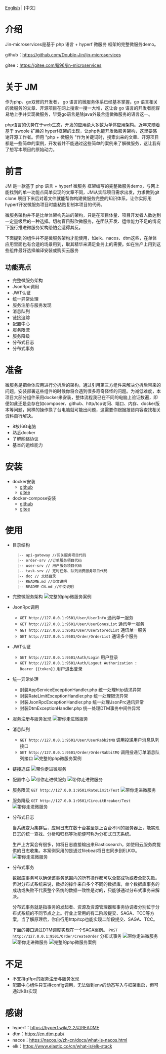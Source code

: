 [English](./README.md) | [中文]

# 介绍

Jin-microservices是基于 php 语言 + hyperf 微服务 框架的完整微服务demo。

github：https://github.com/Double-Jin/jin-microservices

gitee：https://gitee.com/ljj96/jin-microservices

# 关于 JM

作为php、go双修的开发者， go 语言的微服务体系已经基本掌握，go 语言相关的微服务的文章、开源项目在网上搜索一搜一大堆，这让会 go 语言的开发者能容易地上手并实现微服务，毕竟go语言是除java外最合适做微服务的语言这一。

php语言的优势在于web生态，开发的应用绝大多数为单体应用架构。近年来随着基于 swoole 扩展的 hyperf框架的出现，让php也能开发微服务架构，这里要感谢开源工作者。但用 "php + 微服务 "作为关键词时，搜索出来的文章、开源项目都是一些简单的案例，开发者并不能通过这些简单的案例来了解微服务，这让我有了想写本项目的原始动力。

# 前言

JM 是一款基于 php 语言 + hyperf 微服务 框架编写的完整微服务demo，与网上能找到的单一功能点简单实现的文章不同，JM从实际项目需求出发，力求做到git clone 项目下来后对着文件就能帮你构建微服务完整的知识体系，让你实际用hyperf开发微服务项目时能粘贴复制本项目的代码。

微服务架构并不是比单体架构先进的架构，只是在项目体量、项目开发者人数达到一定量级后的一种选择。切勿盲目鼓吹微服务，在团队开发、运维能力不足的情况下强行推进微服务架构恐怕会适得其反。

下面提到的组件并不是微服务架构才能使用，如elk、nacos、dtm这些，在单体应用里面也有合适的场景用到，取其精华来满足业务上的需要。如在生产上用到这些组件最好选择编译安装或购买云服务

## 功能亮点

* 完整微服务架构
* JsonRpc调用
* JWT认证
* 统一异常处理
* 服务注册与服务发现
* 消息队列
* 链接追踪
* 配置中心
* 服务限流
* 服务降级
* 分布式日志
* 分布式事务

# 准备
微服务是把单体应用进行分拆后的架构，通过引用第三方组件来解决分拆后带来的问题，安装部署这些组件的时候你将会遇到很多奇奇怪怪的问题。为减低难度，本项目大部分组件采用docker来安装，整体流程我已在不同的电脑上验证数遍，即便如此还是会存在如composer、github、http/tcp访问、端口、内存、docker版本等问题，同样的操作换了台电脑就可能出问题，这需要你跟据报错内容查找相关资料自行解决。

- 8核16G电脑
- 熟悉docker
- 了解网络协议
- 基本的运维能力

# 安装

- docker安装
  - [github](https://github.com/Double-Jin/jin-microservices/blob/main/doc/DEPLOY_ONE.md)
  - [gitee](https://gitee.com/ljj96/jin-microservices/blob/main/doc/DEPLOY_ONE.md)
- docker-compose安装
  - [github](https://github.com/Double-Jin/jin-microservices/blob/main/doc/DEPLOY_TWO.md)
  - [gitee](https://gitee.com/ljj96/jin-microservices/blob/main/doc/DEPLOY_TWO.md)

# 使用

* 目录结构
  ```
    |-- api-gateway //网关服务项目代码 
    |-- order-srv //订单服务项目代码
    |-- user-srv // 用户服务项目代码
    |-- task-srv // 定时任务、队列消费服务项目代码
    |-- doc // 文档目录
    |-- README.md //英文说明
    |-- README-CN.md //中文说明
  ```

* 完整微服务架构
  ![完整的php微服务案例](https://cdn.learnku.com/uploads/images/202206/15/36324/zfxnraiUJx.png!large)

* JsonRpc调用
  - `GET http://127.0.0.1:9501/User/UserInfo` 通讯单一服务
  - `GET http://127.0.0.1:9501/User/UserBonusList` 通讯单一服务
  - `GET http://127.0.0.1:9501/User/UserStoredList` 通讯单一服务
  - `GET http://127.0.0.1:9501/Order/OrderList` 通讯多个服务

* JWT认证
  - `GET http://127.0.0.1:9501/Auth/Login` 用户登录
  - `GET http://127.0.0.1:9501/Auth/Logout
    Authorization : 	Bearer {{token}}` 用户退出登录
    
* 统一异常处理
  - 封装AppServiceExceptionHandler.php 统一处理http请求异常
  - 封装RateLimitExceptionHandler.php 统一处理限流异常
  - 封装JsonRpcExceptionHandler.php 统一处理JsonPrc通讯异常
  - 封装DtmExceptionHandler.php 统一处理DTM事务中间件异常

* 服务注册与服务发现
  ![带你走进微服务](https://cdn.learnku.com/uploads/images/202205/31/36324/03VknWhiB6.png!large)

* 消息队列
  - `GET http://127.0.0.1:9501/User/UserRabbitMQ` 调用投递用户消息队列接口
  - `GET http://127.0.0.1:9501/Order/OrderRabbitMQ` 调用投递订单消息队列接口
  ![完整的php微服务案例](https://cdn.learnku.com/uploads/images/202206/15/36324/0BU5P5RHTL.jpeg!large)
  
* 链接追踪
  ![带你走进微服务](https://cdn.learnku.com/uploads/images/202205/31/36324/PaiIwXUVrr.png!large)

* 配置中心
  ![带你走进微服务](https://cdn.learnku.com/uploads/images/202205/31/36324/SfiKibJ55r.png!large)
  ![带你走进微服务](https://cdn.learnku.com/uploads/images/202205/31/36324/K4Zf5zlBhq.png!large)

* 服务限流
  `GET http://127.0.0.1:9501/RateLimit/Test`
  ![带你走进微服务](https://cdn.learnku.com/uploads/images/202205/31/36324/QpZmGG31WD.png!large)

* 服务降级
  `GET http://127.0.0.1:9501/CircuitBreaker/Test`
  ![带你走进微服务](https://cdn.learnku.com/uploads/images/202205/31/36324/bpVBwAgOKl.png!large)

* 分布式日志
  
  当系统变为集群后，应用日志在数十台甚至是上百台不同的服务器上，能实现日志的统一查找、分析和归档等功能便可称为分布式日志系统。
  
  生产上方案会有很多，如将日志直接输出来Elasticsearch，如使用云服务商提供的日志收集。本案例采用的是通过filebeat将日志同步到ELK中。
  ![带你走进微服务](https://cdn.learnku.com/uploads/images/202205/31/36324/qFqXMfcYu2.png!large)


* 分布式事务
  
  数据库事务可以确保该事务范围内的所有操作都可以全部成功或者全部失败。但对分布式系统来说，数据的操作来自多个不同的数据库，单个数据库事务的成功或失败不代表整个系统的数据一致性是对的，只能够通过分布式事务来解决。
  
  分布式事务就是指事务的发起者、资源及资源管理器和事务协调者分别位于分布式系统的不同节点之上。行业上常用的有二阶段提交、SAGA、TCC等方案，当了解原理后，你自行用http/tcp也能实现二阶段提交、SAGA、TCC。
  
  下面的接口通过DTM调度实现在一个SAGA案例。
  `POST http://127.0.0.1:9501/Order/CreateOrder` 分布式事务
  ![带你走进微服务](https://cdn.learnku.com/uploads/images/202205/31/36324/7tiJcnKiXi.png!large)
  ![带你走进微服务](https://cdn.learnku.com/uploads/images/202205/31/36324/a5v6AdYVT2.png!large)
  ![完整的php微服务案例](https://cdn.learnku.com/uploads/images/202206/15/36324/txAseIwfVr.png!large)
  
# 不足
* 不支持gRpc的服务注册与服务发现
* 配置中心组件只支持config调用，无法做到env的动态写入与框架重启，但可通过k8s实现


# 感谢
- hyperf：https://hyperf.wiki/2.2/#/README
- dtm：https://en.dtm.pub/
- nacos：https://nacos.io/zh-cn/docs/what-is-nacos.html
- elk：https://www.elastic.co/cn/what-is/elk-stack 